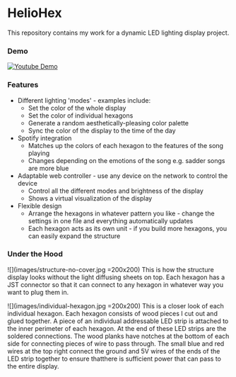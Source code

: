 # HelioHex

This repository contains my work for a dynamic LED lighting display project.

### Demo


[![Youtube Demo](https://img.youtube.com/vi/GV5ejh_CZBM/0.jpg)](https://youtu.be/GV5ejh_CZBM)


### Features

* Different lighting 'modes' - examples include:
	* Set the color of the whole display
	* Set the color of individual hexagons
	* Generate a random aesthetically-pleasing color palette
	* Sync the color of the display to the time of the day
* Spotify integration
	* Matches up the colors of each hexagon to the features of the song playing
	* Changes depending on the emotions of the song e.g. sadder songs are more blue
* Adaptable web controller - use any device on the network to control the device
	* Control all the different modes and brightness of the display
	* Shows a virtual visualization of the display
* Flexible design
	* Arrange the hexagons in whatever pattern you like - change the settings in one file and everything automatically updates
	* Each hexagon acts as its own unit - if you build more hexagons, you can easily expand the structure

### Under the Hood

![](images/structure-no-cover.jpg =200x200)
This is how the structure display looks without the light diffusing sheets on top. Each hexagon has a JST connector so that it can connect to any hexagon in whatever way you want to plug them in. 


![](images/individual-hexagon.jpg =200x200)
This is a closer look of each individual hexagon. Each hexagon consists of wood pieces I cut out and glued together. A piece of an individual addressable LED strip is attached to the inner perimeter of each hexagon. At the end of these LED strips are the soldered connections. The wood planks have notches at the bottom of each side for connecting pieces of wire to pass through. The small blue and red wires at the top right connect the ground and 5V wires of the ends of the LED strip together to ensure thatthere is sufficient power that can pass to the entire display.
